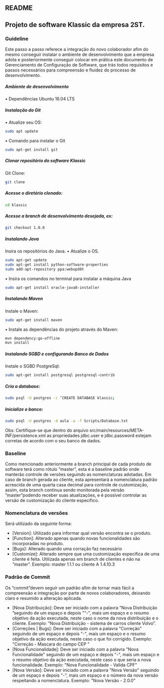 ## README

## Projeto de software Klassic da empresa 2ST.




### Guideline

Este passo a passo referece a integração do novo colaborador afim do mesmo conseguir instalar o ambiente de desenvolvimento que a empresa adota e posteriormente conseguir colocar em prática este documento de Gerenciamento de Configuração de Software, que trás todos requisitos e passos necessários para compreensão e fluidez do processo de desenvolvimento.

##### Ambiente de desenvolvimento

•	Dependências
Ubuntu 16.04 LTS

##### Instalação do Git

•	Atualize seu OS:
```sh
sudo apt update
```

•	Comando para instalar o Git
```sh
sudo apt-get install git
```

##### Clonar repositório do software Klassic
Git Clone:
```sh
git clone 
```

##### Acesse o diretório clonado:
```sh
cd klassic
```
##### Acesse a branch de desenvolvimento desejada, ex:
```sh
git checkout 1.0.0
```

##### Instalando Java
Insira os repositórios do Java.
•	Atualize o OS.
```sh
sudo apt-get update
sudo apt-get install python-software-properties
sudo add-apt-repository ppa:webupd8t
```
•	Insira os comandos no terminal para instalar a máquina Java
```sh
sudo apt-get install oracle-java8-installer
```
##### Instalando Maven
Instale o Maven:
```sh
sudo apt-get install maven
```
•	Instale as dependências do projeto através do Maven:
```sh
mvn dependency:go-offline
mvn install
```

##### Instalando SGBD e configurando Banco de Dados

Instale o SGBD PostgreSql:
```sh
sudo apt-get install postgresql postgresql-contrib
```

##### Cria a database:
```sh
sudo psql -U postgres -c ’CREATE DATABASE klassic;
```

##### Inicialize o banco:
```sh
sudo psql -U postgres -d aula -a -f Scripts/Database.txt
```

Obs: Certifique-se que dentro do arquivo src/main/resources/META-INF/persistence.xml as propriedades jdbc.user e jdbc.password estejam corretas de acordo com o seu banco de dados.


### Baseline

Como mencionado anteriormente a branch principal de cada produto de software terá como rótulo ”master”, esta é a baseline padrão onde manterão controle de versões seguindo as nomenclaturas adotadas.
Em caso de branch gerada ao cliente, esta apresentará a nomenclatura padrão acrescida de uma quarta casa decimal para controle de customização, assim, esta branch continua sendo monitorada pela versão ”master”podendo receber suas atualizações, e é possível controlar as versão de customização do cliente especifico.

### Nomenclatura de versões

Será utilizado da seguinte forma:
* [Version]: Utilizado para informar qual versão encontra se o produto.
* [Function]: Alterado apenas quando novas funcionalidades são incorporadas no produto.
* [Bugs]: Alterado quando uma corração faz necessário
* [Customize]: Alterado sempre que uma customização especifica de uma cliente é feita. Utilizada apenas em branch de clientes e não na ”master”. Exemplo: master 1.1.1 ou cliente A 1.4.10.3


### Padrão de Commit

Os ”commit”devem seguir um padrão afim de tornar mais fácil a compreensão e integração por parte de novos colaboradores, deixando claro e resumido a alteração aplicada.

* [Nova Distribuição]: Deve ser iniciado com a palavra ”Nova Distribuição ”seguindo de um espaço e depois ""-”, mais um espaço e o resumo objetivo da ação executada, neste caso o nome da nova distribuição e o cliente. Exemplo: ”Nova Distribuição - sistema de carros cliente Volvo”.
* [Correções | Bugs]: Deve ser iniciado com a palavra "Correção" seguindo de um espaço e depois "-", mais um espaço e o resumo objetivo da ação executada, neste caso o que foi corrigido. Exemplo: "Correção - Mascara do campo CEP "
* [Nova Funcionalidade]: Deve ser iniciado com a palavra "Nova Funcionalidade" seguindo de um espaço e depois "-", mais um espaço e o resumo objetivo da ação executada, neste caso o que seria a nova funcionalidade. Exemplo: "Nova Funcionalidade - Valida CPF"
* [Nova Versão]: Deve ser iniciado com a palavra "Nova Versão" seguindo de um espaço e depois "-", mais um espaço e o número da nova versão respeitando a nomenclatura. Exemplo: "Nova Versão - 2.0.0"
